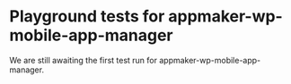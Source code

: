 # Playground tests for appmaker-wp-mobile-app-manager
We are still awaiting the first test run for appmaker-wp-mobile-app-manager.
